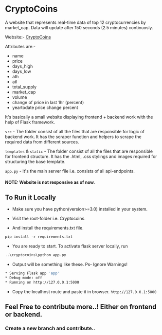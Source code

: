 # CryptoCoins

A website that represents real-time data of top 12 cryptocurrencies by market_cap. 
Data will update after 150 seconds (2.5 minutes) continuosly.

Website:- [CryptoCoins](https://cryptocurrency-coins.herokuapp.com/)

Attributes are:- 

- name
- price
- days_high
- days_low
- ath
- atl
- total_supply
- market_cap
- volume
- change of price in last 1hr (percent)
- yeartodate price change percent

It's basically a small website displaying frontend + backend work with the help of Flask framework.


`src` - The folder consist of all the files that are responsible for logic of backend work. It has the scraper function and helpers to scrape the required data from different sources.

`templates` & `static` - The folder consist of all the files that are responsible for frontend structure. It has the .html, .css stylings and images required for structuring the base template.

`app.py` - It's the main server file i.e. consists of all api-endpoints.

#### NOTE: Website is not responsive as of now.

## To Run it Locally

- Make sure you have python(version>=3.0) installed in your system.

- Visit the root-folder i.e. Cryptocoins.

- And install the requirements.txt file.

```python
pip install -r requirements.txt
```

- You are ready to start. To activate flask server locally, run

```python
..\cryptocoins\python app.py
```

- Output will be something like these. Ps- Ignore Warnings!

```bash
* Serving Flask app 'app'
* Debug mode: off
* Running on http://127.0.0.1:5000
```

- Copy the localhost route and paste it in browser. `http://127.0.0.1:5000`


## Feel Free to contribute more..! Either on frontend or backend.

### Create a new branch and contribute..
